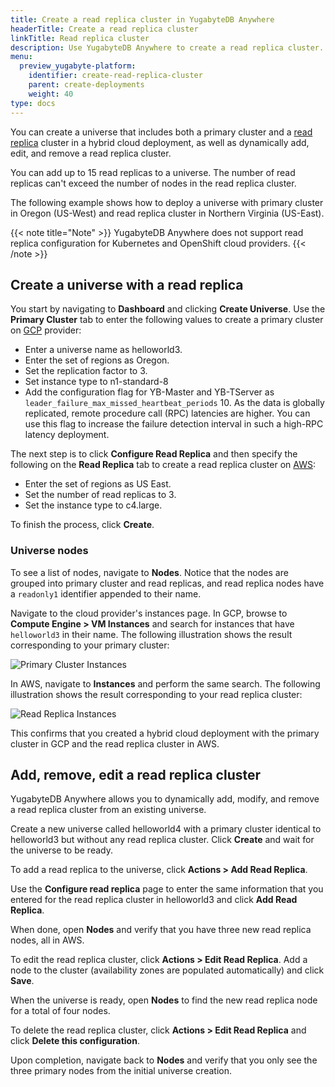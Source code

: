 ```yaml
---
title: Create a read replica cluster in YugabyteDB Anywhere
headerTitle: Create a read replica cluster
linkTitle: Read replica cluster
description: Use YugabyteDB Anywhere to create a read replica cluster.
menu:
  preview_yugabyte-platform:
    identifier: create-read-replica-cluster
    parent: create-deployments
    weight: 40
type: docs
---
```


You can create a universe that includes both a primary cluster and a [read replica](../../../architecture/docdb-replication/read-replicas/) cluster in a hybrid cloud deployment, as well as dynamically add, edit, and remove a read replica cluster.

You can add up to 15 read replicas to a universe. The number of read replicas can't exceed the number of nodes in the read replica cluster.

The following example shows how to deploy a universe with primary cluster in Oregon (US-West) and read replica cluster in Northern Virginia (US-East).

{{< note title="Note" >}}
YugabyteDB Anywhere does not support read replica configuration for Kubernetes and OpenShift cloud providers.
{{< /note >}}

## Create a universe with a read replica

You start by navigating to **Dashboard** and clicking **Create Universe**. Use the **Primary Cluster** tab to enter the following values to create a primary cluster on [GCP](../../configure-yugabyte-platform/set-up-cloud-provider/gcp/) provider:

- Enter a universe name as helloworld3.
- Enter the set of regions as Oregon.
- Set the replication factor to 3.
- Set instance type to n1-standard-8
- Add the configuration flag for YB-Master and YB-TServer as `leader_failure_max_missed_heartbeat_periods` 10. As the data is globally replicated, remote procedure call (RPC) latencies are higher. You can use this flag to increase the failure detection interval in such a high-RPC latency deployment.

The next step is to click **Configure Read Replica** and then specify the following on the **Read Replica** tab to create a read replica cluster on [AWS](../../configure-yugabyte-platform/set-up-cloud-provider/aws/):

- Enter the set of regions as US East.
- Set the number of read replicas to 3.
- Set the instance type to c4.large.

To finish the process, click **Create**.

### Universe nodes

To see a list of nodes, navigate to **Nodes**. Notice that the nodes are grouped into primary cluster and read replicas, and read replica nodes have a `readonly1` identifier appended to their name.

Navigate to the cloud provider's instances page. In GCP, browse to **Compute Engine > VM Instances** and search for instances that have `helloworld3` in their name. The following illustration shows the result corresponding to your primary cluster:

![Primary Cluster Instances](/images/ee/gcp-node-list.png)

In AWS, navigate to **Instances** and perform the same search. The following illustration shows the result corresponding to your read replica cluster:

![Read Replica Instances](/images/ee/aws-node-list.png)

This confirms that you created a hybrid cloud deployment with the primary cluster in GCP and the read replica cluster in AWS.

## Add, remove, edit a read replica cluster

YugabyteDB Anywhere allows you to dynamically add, modify, and remove a read replica cluster from an existing universe.

Create a new universe called helloworld4 with a primary cluster identical to helloworld3 but without any read replica cluster. Click **Create** and wait for the universe to be ready.

To add a read replica to the universe, click **Actions > Add Read Replica**.

Use the **Configure read replica** page to enter the same information that you entered for the read replica cluster in helloworld3 and click **Add Read Replica**.

When done, open **Nodes** and verify that you have three new read replica nodes, all in AWS.

To edit the read replica cluster, click **Actions > Edit Read Replica**. Add a node to the cluster (availability zones are populated automatically) and click **Save**.

When the universe is ready, open **Nodes** to find the new read replica node for a total of four nodes.

To delete the read replica cluster, click **Actions > Edit Read Replica** and click **Delete this configuration**.

Upon completion, navigate back to **Nodes** and verify that you only see the three primary nodes from the initial universe creation.
